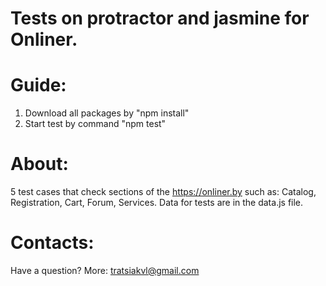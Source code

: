 # Tests on protractor and jasmine for Onliner.

# Guide:

1. Download all packages by "npm install"
2. Start test by command "npm test"

# About:

5 test cases that check sections of the https://onliner.by such as: Catalog, Registration, Cart, Forum, Services.
Data for tests are in the data.js file.

# Contacts:

Have a question? More: tratsiakvl@gmail.com

